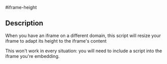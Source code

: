 #iframe-height

## Description
When you have an iframe on a different domain, this script will resize your iframe to adapt its height to the iframe's content

This won't work in every situation: you will need to include a script into the iframe you're embedding.